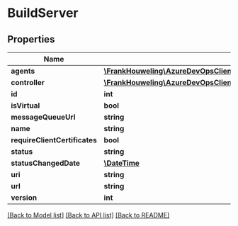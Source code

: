 # BuildServer

## Properties
Name | Type | Description | Notes
------------ | ------------- | ------------- | -------------
**agents** | [**\FrankHouweling\AzureDevOpsClient\Build\Model\BuildAgentReference[]**](BuildAgentReference.md) |  | [optional] 
**controller** | [**\FrankHouweling\AzureDevOpsClient\Build\Model\XamlBuildControllerReference**](XamlBuildControllerReference.md) |  | [optional] 
**id** | **int** |  | [optional] 
**isVirtual** | **bool** |  | [optional] 
**messageQueueUrl** | **string** |  | [optional] 
**name** | **string** |  | [optional] 
**requireClientCertificates** | **bool** |  | [optional] 
**status** | **string** |  | [optional] 
**statusChangedDate** | [**\DateTime**](\DateTime.md) |  | [optional] 
**uri** | **string** |  | [optional] 
**url** | **string** |  | [optional] 
**version** | **int** |  | [optional] 

[[Back to Model list]](../README.md#documentation-for-models) [[Back to API list]](../README.md#documentation-for-api-endpoints) [[Back to README]](../README.md)


